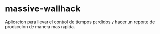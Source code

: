massive-wallhack
================

Aplicacion para llevar el control de tiempos perdidos y hacer un reporte de produccion de manera mas rapida.

